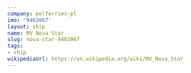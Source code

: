 ```yaml
---
company: polferries-pl
imo: '9462067'
layout: ship
name: MV Nova Star
slug: nova-star-9462067
tags:
- ship
wikipediaUrl: https://en.wikipedia.org/wiki/MV_Nova_Star
---
```

